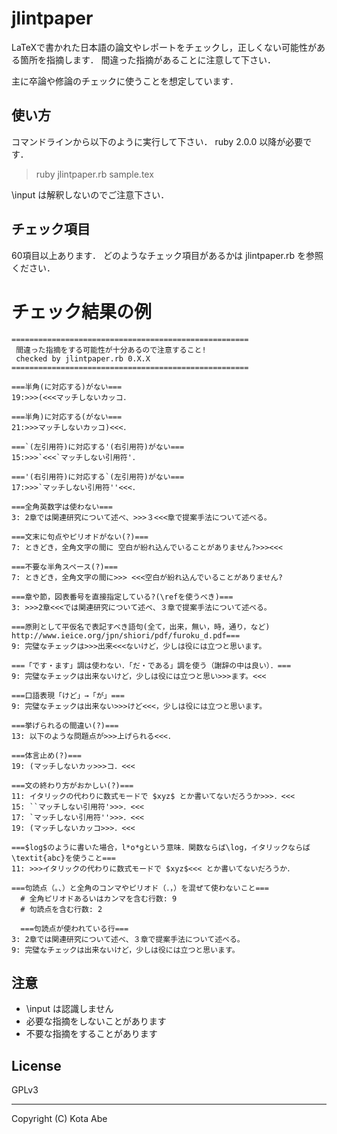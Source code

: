 # jlintpaper

LaTeXで書かれた日本語の論文やレポートをチェックし，正しくない可能性がある箇所を指摘します．
間違った指摘があることに注意して下さい．

主に卒論や修論のチェックに使うことを想定しています．

## 使い方
コマンドラインから以下のように実行して下さい．
ruby 2.0.0 以降が必要です．

> ruby jlintpaper.rb sample.tex

\input は解釈しないのでご注意下さい．

## チェック項目
60項目以上あります．
どのようなチェック項目があるかは jlintpaper.rb を参照ください．

# チェック結果の例
```code:text
=====================================================
 間違った指摘をする可能性が十分あるので注意すること!
 checked by jlintpaper.rb 0.X.X
=====================================================

===半角(に対応する)がない===
19:>>>(<<<マッチしないカッコ．

===半角)に対応する(がない===
21:>>>マッチしないカッコ)<<<．

===`(左引用符)に対応する'(右引用符)がない===
15:>>>`<<<`マッチしない引用符'．

==='(右引用符)に対応する`(左引用符)がない===
17:>>>`マッチしない引用符''<<<．

===全角英数字は使わない===
3: 2章では関連研究について述べ、>>>３<<<章で提案手法について述べる。

===文末に句点やピリオドがない(?)===
7: ときどき，全角文字の間に 空白が紛れ込んでいることがありません?>>><<<

===不要な半角スペース(?)===
7: ときどき，全角文字の間に>>> <<<空白が紛れ込んでいることがありません?

===章や節，図表番号を直接指定している?(\refを使うべき)===
3: >>>2章<<<では関連研究について述べ、３章で提案手法について述べる。

===原則として平仮名で表記すべき語句(全て，出来，無い，時，通り，など) http://www.ieice.org/jpn/shiori/pdf/furoku_d.pdf===
9: 完璧なチェックは>>>出来<<<ないけど，少しは役には立つと思います。

===「です・ます」調は使わない．「だ・である」調を使う（謝辞の中は良い）．===
9: 完璧なチェックは出来ないけど，少しは役には立つと思い>>>ます。<<<

===口語表現「けど」→「が」===
9: 完璧なチェックは出来ない>>>けど<<<，少しは役には立つと思います。

===挙げられるの間違い(?)===
13: 以下のような問題点が>>>上げられる<<<．

===体言止め(?)===
19: (マッチしないカッ>>>コ．<<<

===文の終わり方がおかしい(?)===
11: イタリックの代わりに数式モードで $xyz$ とか書いてないだろうか>>>．<<<
15: ``マッチしない引用符'>>>．<<<
17: `マッチしない引用符''>>>．<<<
19: (マッチしないカッコ>>>．<<<

===$log$のように書いた場合，l*o*gという意味．関数ならば\log，イタリックならば\textit{abc}を使うこと===
11: >>>イタリックの代わりに数式モードで $xyz$<<< とか書いてないだろうか．

===句読点（。、）と全角のコンマやピリオド（．，）を混ぜて使わないこと===
  # 全角ピリオドあるいはカンマを含む行数: 9
  # 句読点を含む行数: 2

  ===句読点が使われている行===
3: 2章では関連研究について述べ、３章で提案手法について述べる。
9: 完璧なチェックは出来ないけど，少しは役には立つと思います。
```

## 注意
* \input は認識しません
* 必要な指摘をしないことがあります
* 不要な指摘をすることがあります

## License
GPLv3

- - -
Copyright (C) Kota Abe
